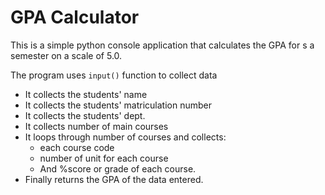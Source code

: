 # GPA Calculator

This is a simple python console application that calculates the GPA for s a semester on a scale of 5.0.

The program uses `input()` function to collect data
- It collects the students' name
- It collects the students' matriculation number
- It collects the students' dept.
- It collects number of main courses
- It loops through number of courses
  and collects:
  - each course code
  - number of unit for each course
  - And %score or grade of each course.
- Finally returns the GPA of the data entered.

